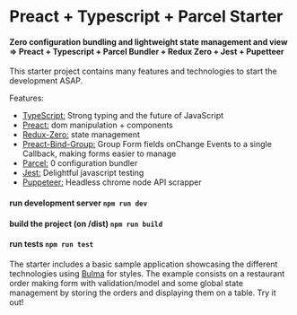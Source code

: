 # Preact + Typescript + Parcel Starter

#### Zero configuration bundling and lightweight state management and view => Preact + Typescript + Parcel Bundler + Redux Zero + Jest + Pupetteer

This starter project contains many features and technologies to start the development ASAP.

Features:

- [TypeScript:](https://github.com/Microsoft/TypeScript) Strong typing and the future of JavaScript
- [Preact:](https://github.com/developit/preact) dom manipulation + components
- [Redux-Zero:](https://github.com/concretesolutions/redux-zero) state management
- [Preact-Bind-Group:](https://github.com/k1r0s/preact-bind-group) Group Form fields onChange Events to a single Callback, making forms easier to manage
- [Parcel:](https://github.com/parcel-bundler/parcel) 0 configuration bundler
- [Jest:](https://github.com/facebook/jest) Delightful javascript testing
- [Puppeteer:](https://github.com/GoogleChrome/puppeteer) Headless chrome node API scrapper

#### run development server `npm run dev` 
#### build the project (on /dist) `npm run build`
#### run tests `npm run test`

The starter includes a basic sample application showcasing the different technologies using [Bulma](https://bulma.io/) for styles. The example consists on a restaurant order making  form with validation/model and some global state management by storing the orders and displaying them on a table. Try it out!